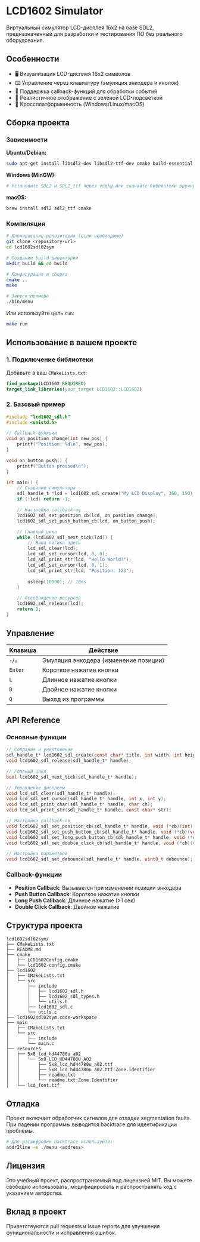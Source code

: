# LCD1602 Simulator

Виртуальный симулятор LCD-дисплея 16x2 на базе SDL2, предназначенный для разработки и тестирования ПО без реального оборудования.

## Особенности

- 🖥️ Визуализация LCD-дисплея 16x2 символов
- ⌨️ Управление через клавиатуру (эмуляция энкодера и кнопок)
- 🔄 Поддержка callback-функций для обработки событий
- 🎨 Реалистичное отображение с зеленой LCD-подсветкой
- 🚀 Кроссплатформенность (Windows/Linux/macOS)

## Сборка проекта

### Зависимости

**Ubuntu/Debian:**
```bash
sudo apt-get install libsdl2-dev libsdl2-ttf-dev cmake build-essential
```

**Windows (MinGW):**
```bash
# Установите SDL2 и SDL2_ttf через vcpkg или скачайте библиотеки вручную
```

**macOS:**
```bash
brew install sdl2 sdl2_ttf cmake
```

### Компиляция

```bash
# Клонирование репозитория (если необходимо)
git clone <repository-url>
cd lcd1602sdl02sym

# Создание build директории
mkdir build && cd build

# Конфигурация и сборка
cmake ..
make

# Запуск примера
./bin/menu
```

Или используйте цель `run`:
```bash
make run
```

## Использование в вашем проекте

### 1. Подключение библиотеки

Добавьте в ваш `CMakeLists.txt`:
```cmake
find_package(LCD1602 REQUIRED)
target_link_libraries(your_target LCD1602::LCD1602)
```

### 2. Базовый пример

```c
#include "lcd1602_sdl.h"
#include <unistd.h>

// Callback-функции
void on_position_change(int new_pos) {
    printf("Position: %d\n", new_pos);
}

void on_button_push() {
    printf("Button pressed\n");
}

int main() {
    // Создание симулятора
    sdl_handle_t *lcd = lcd1602_sdl_create("My LCD Display", 360, 150);
    if (!lcd) return -1;

    // Настройка callback-ов
    lcd1602_sdl_set_position_cb(lcd, on_position_change);
    lcd1602_sdl_set_push_button_cb(lcd, on_button_push);

    // Главный цикл
    while (lcd1602_sdl_next_tick(lcd)) {
        // Ваша логика здесь
        lcd_sdl_clear(lcd);
        lcd_sdl_set_cursor(lcd, 0, 0);
        lcd_sdl_print_str(lcd, "Hello World!");
        lcd_sdl_set_cursor(lcd, 0, 1);
        lcd_sdl_print_str(lcd, "Position: 123");
        
        usleep(10000); // 10ms
    }

    // Освобождение ресурсов
    lcd1602_sdl_release(lcd);
    return 0;
}
```

## Управление

| Клавиша | Действие |
|---------|----------|
| `↑`/`↓` | Эмуляция энкодера (изменение позиции) |
| `Enter` | Короткое нажатие кнопки |
| `L` | Длинное нажатие кнопки |
| `D` | Двойное нажатие кнопки |
| `Q` | Выход из программы |

## API Reference

### Основные функции

```c
// Создание и уничтожение
sdl_handle_t* lcd1602_sdl_create(const char* title, int width, int height);
void lcd1602_sdl_release(sdl_handle_t* handle);

// Главный цикл
bool lcd1602_sdl_next_tick(sdl_handle_t* handle);

// Управление дисплеем
void lcd_sdl_clear(sdl_handle_t* handle);
void lcd_sdl_set_cursor(sdl_handle_t* handle, int x, int y);
void lcd_sdl_print_char(sdl_handle_t* handle, char ch);
void lcd_sdl_print_str(sdl_handle_t* handle, const char* str);

// Настройка callback-ов
void lcd1602_sdl_set_position_cb(sdl_handle_t* handle, void (*cb)(int));
void lcd1602_sdl_set_push_button_cb(sdl_handle_t* handle, void (*cb)(void));
void lcd1602_sdl_set_long_push_button_cb(sdl_handle_t* handle, void (*cb)(void));
void lcd1602_sdl_set_double_click_cb(sdl_handle_t* handle, void (*cb)(void));

// Настройка параметров
void lcd1602_sdl_set_debounce(sdl_handle_t* handle, uint8_t debounce);
```

### Callback-функции

- **Position Callback**: Вызывается при изменении позиции энкодера
- **Push Button Callback**: Короткое нажатие кнопки
- **Long Push Callback**: Длинное нажатие (>1 сек)
- **Double Click Callback**: Двойное нажатие

## Структура проекта

```
lcd1602sdl02sym/
├── CMakeLists.txt
├── README.md
├── cmake
│   ├── LCD1602Config.cmake
│   └── lcd1602-config.cmake
├── lcd1602
│   ├── CMakeLists.txt
│   └── src
│       ├── include
│       │   ├── lcd1602_sdl.h
│       │   ├── lcd1602_sdl_types.h
│       │   └── utils.h
│       ├── lcd1602_sdl.c
│       └── utils.c
├── lcd1602sdl02sym.code-workspace
├── main
│   ├── CMakeLists.txt
│   └── src
│       ├── include
│       └── main.c
├── resources
│   ├── 5x8_lcd_hd44780u_a02
│   │   └── 5x8_LCD_HD44780U_A02
│   │       ├── 5x8_lcd_hd44780u_a02.ttf
│   │       ├── 5x8_lcd_hd44780u_a02.ttf:Zone.Identifier
│   │       ├── readme.txt
│   │       └── readme.txt:Zone.Identifier
│   └── lcd_font.ttf
```

## Отладка

Проект включает обработчик сигналов для отладки segmentation faults. При падении программы выводится backtrace для идентификации проблемы.

```bash
# Для расшифровки backtrace используйте:
addr2line -e ./menu <address>
```

## Лицензия

Это учебный проект, распространяемый под лицензией MIT. 
Вы можете свободно использовать, модифицировать и распространять код 
с указанием авторства.

## Вклад в проект

Приветствуются pull requests и issue reports для улучшения функциональности и исправления ошибок.
```
